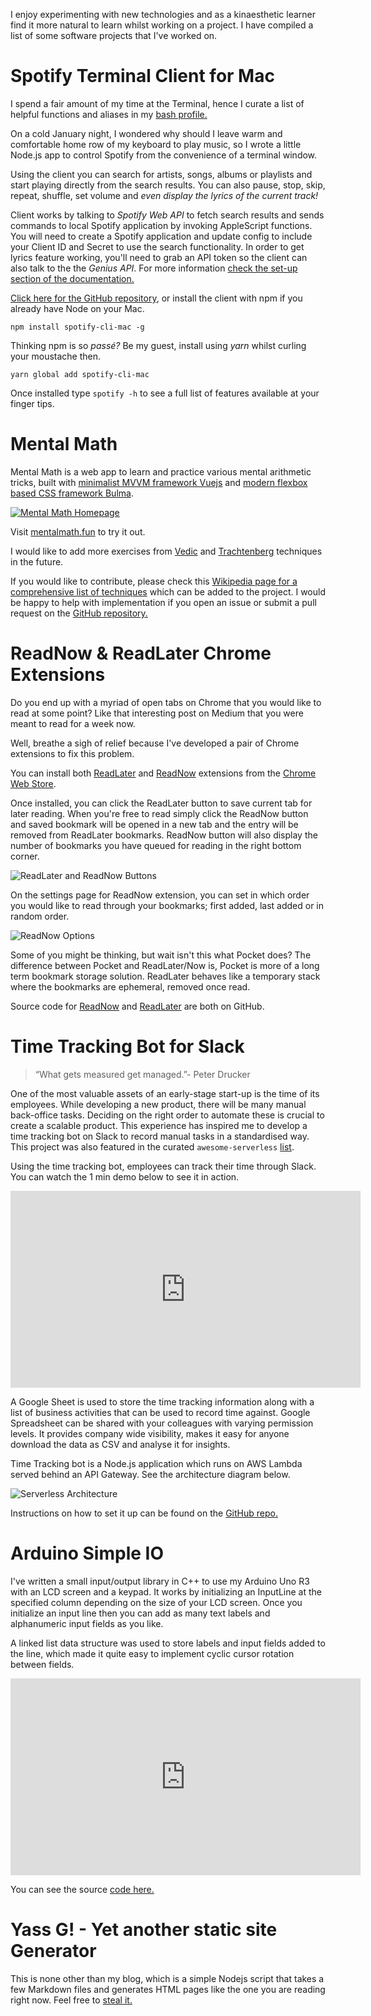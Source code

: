 I enjoy experimenting with new technologies and as a kinaesthetic learner find it more natural to learn whilst working on a project. I have compiled a list of some software projects that I've worked on.

# Spotify Terminal Client for Mac
I spend a fair amount of my time at the Terminal, hence I curate a list of helpful functions and aliases in my [bash profile.](https://github.com/ersel/dotfiles)

On a cold January night, I wondered why should I leave warm and comfortable home row of my keyboard to play music, so I wrote a little Node.js app to control Spotify from the convenience of a terminal window.
<script type="text/javascript" src="https://asciinema.org/a/ejbbvaa8833wq4xn4d2xuc9jx.js" id="asciicast-ejbbvaa8833wq4xn4d2xuc9jx" async></script>
Using the client you can search for artists, songs, albums or playlists and start playing directly from the search results. You can also pause, stop, skip, repeat, shuffle, set volume and *even display the lyrics of the current track!*

Client works by talking to *Spotify Web API* to fetch search results and sends commands to local Spotify application by invoking AppleScript functions. You will need to create a Spotify application and update config to include your Client ID and Secret to use the search functionality. In order to get lyrics feature working, you'll need to grab an API token so the client can also talk to the the *Genius API*. For more information [check the set-up section of the documentation.](https://github.com/ersel/spotify-cli-mac#set-up)

[Click here for the GitHub repository](https://github.com/ersel/spotify-cli-mac), or install the client with npm if you already have Node on your Mac.

```npm install spotify-cli-mac -g```

Thinking npm is so *passé?* Be my guest, install using *yarn* whilst curling your moustache then.

```yarn global add spotify-cli-mac```

Once installed type `spotify -h` to see a full list of features available at your finger tips.

# Mental Math
Mental Math is a web app to learn and practice various mental arithmetic tricks, built with [minimalist MVVM framework Vuejs](https://vuejs.org/) and [modern flexbox based CSS framework Bulma](http://bulma.io/).

[![Mental Math Homepage](http://erselaker.com/assets/images/mental_math_homepage.png "Mental Math Homepage")](http://www.mentalmath.fun)

Visit [mentalmath.fun](http://www.mentalmath.fun/) to try it out.

I would like to add more exercises from <a href="https://en.wikipedia.org/wiki/Vedic_Mathematics_(book)">Vedic</a> and [Trachtenberg](https://en.wikipedia.org/wiki/Trachtenberg_system) techniques in the future.

If you would like to contribute, please check this [Wikipedia page for a comprehensive list of techniques](https://en.wikipedia.org/wiki/Mental_calculation) which can be added to the project. I would be happy to help with implementation if you open an issue or submit a pull request on the [GitHub repository.](https://github.com/ersel/mental-math)

# ReadNow & ReadLater Chrome Extensions
Do you end up with a myriad of open tabs on Chrome that you would like to read at some point? Like that interesting post on Medium that you were meant to read for a week now.

Well, breathe a sigh of relief because I've developed a pair of Chrome extensions to fix this problem.

You can install both [ReadLater](https://chrome.google.com/webstore/detail/readlater-bookmarks-in-a/fcabbkcefpkdinlmioihdghblpopckkn?hl=en) and [ReadNow](https://chrome.google.com/webstore/detail/readnow-open-bookmarks-fr/fckiipajjnhkmdhehhhhcgkmgdepdefn?hl=en) extensions from the [Chrome Web Store](https://chrome.google.com/webstore/search/erselaker?hl=en).

Once installed, you can click the ReadLater button to save current tab for later reading. When you're free to read simply click the ReadNow button and saved bookmark will be opened in a new tab and the entry will be removed from ReadLater bookmarks. ReadNow button will also display the number of bookmarks you have queued for reading in the right bottom corner.

![ReadLater and ReadNow Buttons](http://erselaker.com/assets/images/chrome_extension_buttons.png "ReadLater and ReadNow Buttons")

On the settings page for ReadNow extension, you can set in which order you would like to read through your bookmarks; first added, last added or in random order.

![ReadNow Options](http://erselaker.com/assets/images/readnow_options.png "ReadNow Options")

Some of you might be thinking, but wait isn't this what Pocket does? The difference between Pocket and ReadLater/Now is, Pocket is more of a long term bookmark storage solution. ReadLater behaves like a temporary stack where the bookmarks are ephemeral, removed once read.

Source code for [ReadNow](https://github.com/ersel/ReadNow) and [ReadLater](https://github.com/ersel/ReadLater) are both on GitHub.

# Time Tracking Bot for Slack

> “What gets measured get managed.”- Peter Drucker

One of the most valuable assets of an early-stage start-up is the time of its employees. While developing a new product, there will be many manual back-office tasks. Deciding on the right order to automate these is crucial to create a scalable product. This experience has inspired me to develop a time tracking bot on Slack to record manual tasks in a standardised way. This project was also featured in the curated `awesome-serverless` [list](https://github.com/JustServerless/awesome-serverless).

Using the time tracking bot, employees can track their time through Slack. You can watch the 1 min demo below to see  it in action.

<iframe width="560" height="315" src="https://www.youtube.com/embed/SW2PuoBAy5k?rel=0&amp;showinfo=0" frameborder="0" allowfullscreen></iframe>

A Google Sheet is used to store the time tracking information along with a list of business activities that can be used to record time against. Google Spreadsheet can be shared with your colleagues with varying permission levels. It provides company wide visibility, makes it easy for anyone download the data as CSV and analyse it for insights.

Time Tracking bot is a Node.js application which runs on AWS Lambda served behind an API Gateway. See the architecture diagram below.

![Serverless Architecture](http://erselaker.com/assets/images/slack-time-tracker-architecture.png "Serverless Architecture")

Instructions on how to set it up can be found on the [GitHub repo.](https://github.com/ersel/time-tracker-slack-gsheets)

# Arduino Simple IO

I've written a small input/output library in C++ to use my Arduino Uno R3 with an LCD screen and a keypad. It works by initializing an InputLine at the specified column depending on the size of your LCD screen. Once you initialize an input line then you can add as many text labels and alphanumeric input fields as you like.

A linked list data structure was used to store labels and input fields added to the line, which made it quite easy to implement cyclic cursor rotation between fields.

<iframe width="560" height="315" src="https://www.youtube.com/embed/ON8X_u2eM2M?rel=0&amp;showinfo=0" frameborder="0" allowfullscreen></iframe>

You can see the source [code here.](https://github.com/ersel/arduino-simple-io)

# Yass G! - Yet another static site Generator

This is none other than my blog, which is a simple Nodejs script that takes a few Markdown files and generates HTML pages like the one you are reading right now. Feel free to [steal it.](https://github.com/ersel/ersel.github.io)

